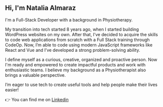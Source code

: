 ## Hi, I'm Natalia Almaraz  

I'm a Full-Stack Developer with a background in Physiotherapy.

My transition into tech started 8 years ago, when I started building WordPress websites on my own. After that, I’ve decided to acquire the skills to code web applications from scratch with a Full Stack training through CodeOp. Now, I’m able to code using modern JavaScript frameworks like React and Vue and I’ve developed a strong problem-solving ability.

I define myself as a curious, creative, organized and proactive person. Now I'm ready and empowered to create impactful products and work with enthusiastic teams. I believe my background as a Physiotherapist also brings a valuable perspective. 

I’m eager to use tech to create useful tools and help people make their lives easier!


👉 You can find me on [Linkedin](www.linkedin.com/in/natalia-almaraz)
